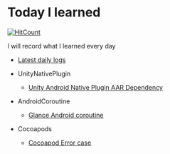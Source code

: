 
# Today I learned 

[![HitCount](http://hits.dwyl.com/superbderrick/https://githubcom/superbderrick/TIL.svg)](http://hits.dwyl.com/superbderrick/https://githubcom/superbderrick/TIL)

I will record what I learned every day

- [Latest daily logs ](https://github.com/superbderrick/TIL/blob/master/DailyLog/august_dailylog.md)



- UnityNativePlugin
  - [Unity Android Native Plugin AAR Dependency](https://github.com/superbderrick/TIL/blob/master/UnityNativePlugin/UnityAARDefendecy.md)

- AndroidCoroutine
  - [Glance Android coroutine](https://github.com/superbderrick/TIL/blob/master/AndroidCoroutine/coroutine00.md)

- Cocoapods
  - [Cocoapod Error case ](https://github.com/superbderrick/TIL/blob/master/Cocoapods/cocoapoderrorcase.md)



